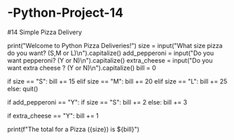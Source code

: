 # -Python-Project-14
#14 Simple Pizza Delivery 

print("Welcome to Python Pizza Deliveries!")
size = input("What size pizza do you want? (S,M or L)\n").capitalize()
add_pepperoni = input("Do you want pepperoni? (Y or N)\n").capitalize()
extra_cheese = input("Do you want extra cheese ? (Y or N)\n").capitalize()
bill = 0

if size == "S":
    bill += 15
elif size == "M":
    bill += 20
elif size == "L":
    bill += 25
else:
    quit()

if add_pepperoni == "Y":
    if size == "S":
        bill += 2
    else:
        bill += 3

if extra_cheese == "Y":
    bill += 1

print(f"The total for a Pizza ({size}) is ${bill}")
